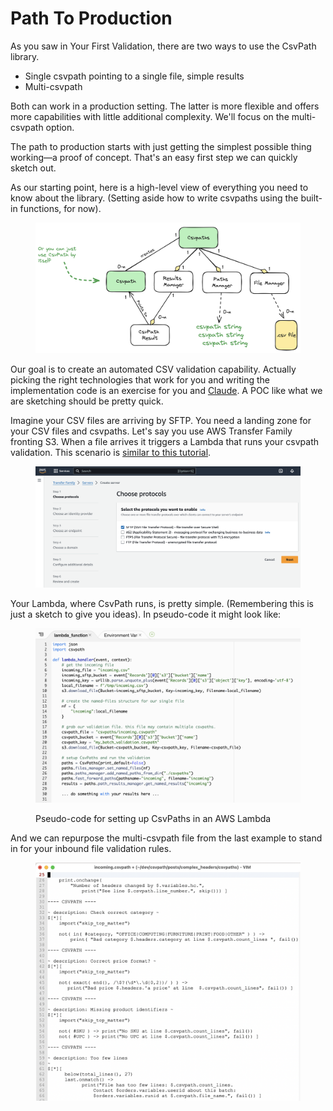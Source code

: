 # Path To Production

As you saw in Your First Validation, there are two ways to use the CsvPath library.&#x20;

* Single csvpath pointing to a single file, simple results
* Multi-csvpath

Both can work in a production setting. The latter is more flexible and offers more capabilities with little additional complexity. We'll focus on the multi-csvpath option.

The path to production starts with just getting the simplest possible thing working—a proof of concept. That's an easy first step we can quickly sketch out.&#x20;

As our starting point, here is a high-level view of everything you need to know about the library. (Setting aside how to write csvpaths using the built-in functions, for now).

<figure><img src="../.gitbook/assets/csvpaths-classes.png" alt=""><figcaption></figcaption></figure>

Our goal is to create an automated CSV validation capability. Actually picking the right technologies that work for you and writing the implementation code is an exercise for you and [Claude](https://claude.ai/). A POC like what we are sketching should be pretty quick.

Imagine your CSV files are arriving by SFTP. You need a landing zone for your CSV files and csvpaths. Let's say you use AWS Transfer Family fronting S3. When a file arrives it triggers a Lambda that runs your csvpath validation. This scenario is [similar to this tutorial](https://aws.amazon.com/blogs/storage/customize-file-delivery-notifications-using-aws-transfer-family-managed-workflows/).

<figure><img src="../.gitbook/assets/transfer_family_setup.png" alt=""><figcaption></figcaption></figure>

Your Lambda, where CsvPath runs, is pretty simple. (Remembering this is just a sketch to give you ideas). In pseudo-code it might look like:&#x20;

<figure><img src="../.gitbook/assets/lambda_code.png" alt=""><figcaption><p>Pseudo-code for setting up CsvPaths in an AWS Lambda</p></figcaption></figure>

And we can repurpose the multi-csvpath file from the last example to stand in for your inbound file validation rules.

<figure><img src="../.gitbook/assets/inbound_validation_csvpaths.png" alt=""><figcaption></figcaption></figure>

